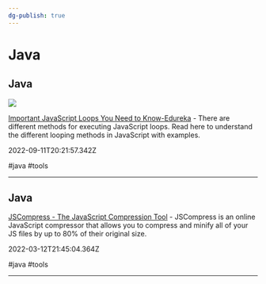 ```yaml
---
dg-publish: true
---
```


# Java

## Java

![](http://d1jnx9ba8s6j9r.cloudfront.net/blog/wp-content/uploads/2019/08/javascript-loops-2.jpg)

[Important JavaScript Loops You Need to Know-Edureka](https://www.google.com/amp/s/www.edureka.co/blog/javascript-loops/amp) - There are different methods for executing JavaScript loops. Read here to understand the different looping methods in JavaScript with examples.

2022-09-11T20:21:57.342Z

#java #tools

---

## Java

[JSCompress - The JavaScript Compression Tool](https://jscompress.com) - JSCompress is an online JavaScript compressor that allows you to compress and minify all of your JS files by up to 80% of their original size.

2022-03-12T21:45:04.364Z

#java #tools

---
